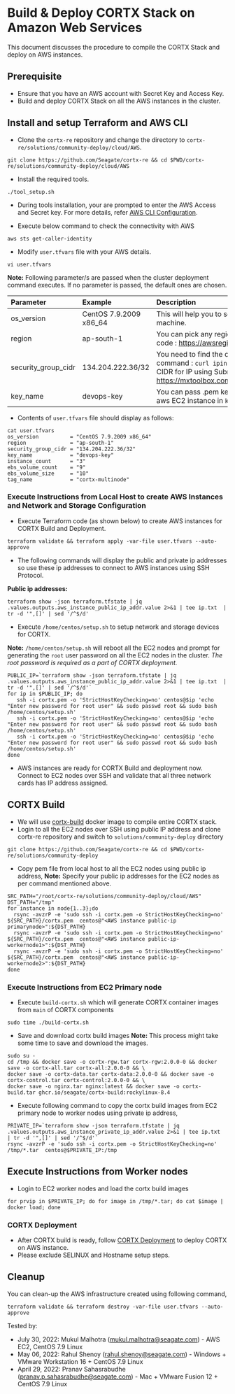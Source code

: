 # Build & Deploy CORTX Stack on Amazon Web Services 

This document discusses the procedure to compile the CORTX Stack and deploy on AWS instances.

## Prerequisite

- Ensure that you have an AWS account with Secret Key and Access Key.
- Build and deploy CORTX Stack on all the AWS instances in the cluster.

## Install and setup Terraform and AWS CLI

- Clone the `cortx-re` repository and change the directory to `cortx-re/solutions/community-deploy/cloud/AWS`.
```
git clone https://github.com/Seagate/cortx-re && cd $PWD/cortx-re/solutions/community-deploy/cloud/AWS
```

- Install the required tools.
```
./tool_setup.sh
```

- During tools installation, your are prompted to enter the AWS Access and Secret key. For more details, refer [AWS CLI Configuration](https://docs.aws.amazon.com/cli/latest/userguide/cli-configure-quickstart.html#cli-configure-quickstart-config).

- Execute below command to check the connectivity with AWS
```
aws sts get-caller-identity
```

- Modify `user.tfvars` file with your AWS details.
```
vi user.tfvars
```
**Note:**
Following parameter/s are passed when the cluster deployment command executes. If no parameter is passed, the default ones are chosen.

| Parameter     | Example     | Description     |
| :------------- | :----------- | :---------|
| os_version      | CentOS 7.9.2009 x86_64  | This will help you to select the ami of EC2 machine. |
| region | ap-south-1 | You can pick any region from this region code : https://awsregion.info/  |
| security_group_cidr | 134.204.222.36/32  | You need to find the own Public IP using this command : `curl ipinfo.io/ip`. Also calculate CIDR for IP using Subnet Calculator from https://mxtoolbox.com/subnetcalculator.aspx |
| key_name | devops-key | You can pass .pem key file name to login to aws EC2 instance in `key_name`. |

- Contents of `user.tfvars` file should display as follows:
```
cat user.tfvars
os_version          = "CentOS 7.9.2009 x86_64"
region              = "ap-south-1"
security_group_cidr = "134.204.222.36/32"
key_name            = "devops-key"
instance_count      = "3"
ebs_volume_count    = "9"
ebs_volume_size     = "10"
tag_name            = "cortx-multinode"
```

### Execute Instructions from Local Host to create AWS Instances and Network and Storage Configuration

- Execute Terraform code (as shown below) to create AWS instances for CORTX Build and Deployment.
```
terraform validate && terraform apply -var-file user.tfvars --auto-approve
```
- The following commands will display the public and private ip addresses so use these ip addresses to connect to AWS instances
  using SSH Protocol.
  
**Public ip addresses:**
```
terraform show -json terraform.tfstate | jq .values.outputs.aws_instance_public_ip_addr.value 2>&1 | tee ip.txt  | tr -d '",[]' | sed '/^$/d'
```
- Execute `/home/centos/setup.sh` to setup network and storage devices for CORTX.

**Note:**
`/home/centos/setup.sh` will reboot all the EC2 nodes and prompt for generating the `root` user password on all the EC2 nodes in the cluster.
*The root password is required as a part of CORTX deployment.*
```
PUBLIC_IP=`terraform show -json terraform.tfstate | jq .values.outputs.aws_instance_public_ip_addr.value 2>&1 | tee ip.txt  | tr -d '",[]' | sed '/^$/d'`
for ip in $PUBLIC_IP; do
   ssh -i cortx.pem -o 'StrictHostKeyChecking=no' centos@$ip 'echo "Enter new password for root user" && sudo passwd root && sudo bash /home/centos/setup.sh'
   ssh -i cortx.pem -o 'StrictHostKeyChecking=no' centos@$ip 'echo "Enter new password for root user" && sudo passwd root && sudo bash /home/centos/setup.sh'
   ssh -i cortx.pem -o 'StrictHostKeyChecking=no' centos@$ip 'echo "Enter new password for root user" && sudo passwd root && sudo bash /home/centos/setup.sh'
done
```
- AWS instances are ready for CORTX Build and deployment now. Connect to EC2 nodes over SSH and validate that all three network cards has IP address assigned.

## CORTX Build

- We will use [cortx-build](https://github.com/Seagate/cortx/pkgs/container/cortx-build) docker image to compile entire CORTX stack.  
- Login to all the EC2 nodes over SSH using public IP address and clone cortx-re repository and switch to `solutions/community-deploy` directory
```
git clone https://github.com/Seagate/cortx-re && cd $PWD/cortx-re/solutions/community-deploy
```
- Copy pem file from local host to all the EC2 nodes using public ip address,
**Note:** Specify your public ip addresses for the EC2 nodes as per command mentioned above.
```
SRC_PATH="/root/cortx-re/solutions/community-deploy/cloud/AWS"
DST_PATH="/tmp"
for instance in node{1..3};do
  rsync -avzrP -e 'sudo ssh -i cortx.pem -o StrictHostKeyChecking=no' ${SRC_PATH}/cortx.pem  centos@"<AWS instance public-ip primarynode>":${DST_PATH}
  rsync -avzrP -e 'sudo ssh -i cortx.pem -o StrictHostKeyChecking=no' ${SRC_PATH}/cortx.pem  centos@"<AWS instance public-ip-workernode1>":${DST_PATH}
  rsync -avzrP -e 'sudo ssh -i cortx.pem -o StrictHostKeyChecking=no' ${SRC_PATH}/cortx.pem  centos@"<AWS instance public-ip-workernode2>":${DST_PATH}
done
```

### Execute Instructions from EC2 Primary node
- Execute `build-cortx.sh` which will generate CORTX container images from `main` of CORTX components
```
sudo time ./build-cortx.sh
```
- Save and download cortx build images
**Note:** This process might take some time to save and download the images.
```
sudo su -
cd /tmp && docker save -o cortx-rgw.tar cortx-rgw:2.0.0-0 && docker save -o cortx-all.tar cortx-all:2.0.0-0 && \
docker save -o cortx-data.tar cortx-data:2.0.0-0 && docker save -o cortx-control.tar cortx-control:2.0.0-0 && \
docker save -o nginx.tar nginx:latest && docker save -o cortx-build.tar ghcr.io/seagate/cortx-build:rockylinux-8.4
```
- Execute following command to copy the cortx build images from EC2 primary node to worker nodes using private ip address,
```
PRIVATE_IP=`terraform show -json terraform.tfstate | jq .values.outputs.aws_instance_private_ip_addr.value 2>&1 | tee ip.txt  | tr -d '",[]' | sed '/^$/d'`
rsync -avzrP -e 'sudo ssh -i cortx.pem -o StrictHostKeyChecking=no' /tmp/*.tar  centos@$PRIVATE_IP:/tmp
```

## Execute Instructions from Worker nodes
- Login to EC2 worker nodes and load the cortx build images
```
for prvip in $PRIVATE_IP; do for image in /tmp/*.tar; do cat $image | docker load; done
```

### CORTX Deployment

- After CORTX build is ready, follow [CORTX Deployment](https://github.com/Seagate/cortx-re/blob/main/solutions/community-deploy/CORTX-Deployment.md) to deploy CORTX on AWS instance.   
- Please exclude SELINUX and Hostname setup steps.

## Cleanup 

You can clean-up the AWS infrastructure created using following command,
```
terraform validate && terraform destroy -var-file user.tfvars --auto-approve
```

Tested by:

* July 30, 2022: Mukul Malhotra (mukul.malhotra@seagate.com) - AWS EC2, CentOS 7.9 Linux
* May 06, 2022: Rahul Shenoy (rahul.shenoy@seagate.com) - Windows + VMware Workstation 16 + CentOS 7.9 Linux
* April 29, 2022: Pranav Sahasrabudhe (pranav.p.sahasrabudhe@seagate.com) - Mac + VMware Fusion 12 + CentOS 7.9 Linux
